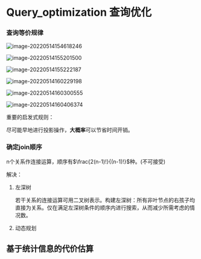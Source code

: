 # Query_optimization 查询优化

### 查询等价规律

![image-20220514154618246](E:\typorapic\image-20220514154618246.png)

![image-20220514155201500](E:\typorapic\image-20220514155201500.png)

![image-20220514155222187](E:\typorapic\image-20220514155222187.png)

![image-20220514160229198](E:\typorapic\image-20220514160229198.png)

![image-20220514160300555](E:\typorapic\image-20220514160300555.png)

![image-20220514160406374](E:\typorapic\image-20220514160406374.png)

重要的启发式规则：

尽可能早地进行投影操作，**大概率**可以节省时间开销。

### 确定join顺序

n个关系作连接运算，顺序有$\frac{2(n-1)!}{(n-1)!}$种。(不可接受)

解决：

1. 左深树

   若干关系的连接运算可用二叉树表示。构建左深树：所有非叶节点的右孩子均直接为关系。仅在满足左深树条件的顺序内进行搜索，从而减少所需考虑的情况数。

2. 动态规划

## 基于统计信息的代价估算



